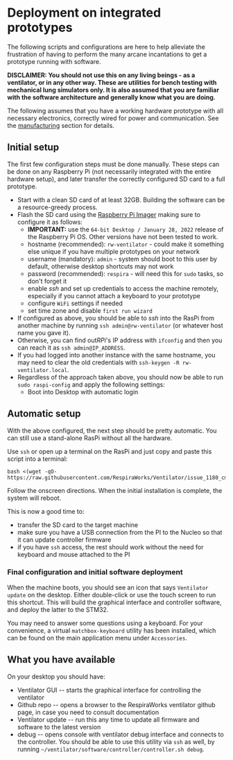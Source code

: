 # Deployment on integrated prototypes

The following scripts and configurations are here to help alleviate the frustration of having to perform the many arcane incantations to get a prototype running with software.

**DISCLAIMER: You should not use this on any living beings - as a ventilator, or in any other way. These are utilities for bench testing with mechanical lung simulators only. It is also assumed that you are familiar with the software architecture and generally know what you are doing.**

The following assumes that you have a working hardware prototype with all necessary electronics, correctly wired for power and communication. See the [manufacturing](../../../manufacturing) section for details.

## Initial setup

The first few configuration steps must be done manually. These steps can be done on any Raspberry Pi (not necessarily integrated with the entire hardware setup), and later transfer the correctly configured SD card to a full prototype.

* Start with a clean SD card of at least 32GB. Building the software can be a resource-greedy process.
* Flash the SD card using the [Raspberry Pi Imager](https://www.raspberrypi.com/software/) making sure to configure it as follows:
  * **IMPORTANT:** use the `64-bit Desktop / January 28, 2022` release of the Raspberry Pi OS. Other versions have not been tested to work.
  * hostname (recommended): `rw-ventilator` - could make it something else unique if you have multiple prototypes on your network
  * username (mandatory): `admin` - system should boot to this user by default, otherwise desktop shortcuts may not work
  * password (recommended): `respira` - will need this for `sudo` tasks, so don't forget it
  * enable *ssh* and set up credentials to access the machine remotely, especially if you cannot attach a keyboard to your prototype
  * configure `WiFi` settings if needed
  * set time zone and disable `first run wizard`
* If configured as above, you should be able to *ssh* into the RasPi from another machine by running `ssh admin@rw-ventilator` (or whatever host name you gave it).
* Otherwise, you can find out*RPi*'s IP address with `ifconfig` and then you can reach it as `ssh admin@IP_ADDRESS`.
* If you had logged into another instance with the same hostname, you may need to clear the old credentials with `ssh-keygen -R rw-ventilator.local`.
* Regardless of the approach taken above, you should now be able to run `sudo raspi-config` and apply the following settings:
  * Boot into Desktop with automatic login

## Automatic setup

With the above configured, the next step should be pretty automatic. You can still use a stand-alone RasPi without all the hardware.

Use `ssh` or open up a terminal on the RasPi and just copy and paste this script into a terminal:

<!-- \TODO: change command to point to master before merging!!! -->
```shell
bash <(wget -qO- https://raw.githubusercontent.com/RespiraWorks/Ventilator/issue_1180_cmake_build_on_rpi/software/utils/rpi_config/bootstrap.sh)
```

Follow the onscreen directions. When the initial installation is complete, the system will reboot.

This is now a good time to:
* transfer the SD card to the target machine
* make sure you have a USB connection from the PI to the Nucleo so that it can update controller firmware
* if you have `ssh` access, the rest should work without the need for keyboard and mouse attached to the PI

### Final configuration and initial software deployment

When the machine boots, you should see an icon that says `Ventilator update` on the desktop. Either double-click or use the touch screen to run this shortcut.
This will build the graphical interface and controller software, and deploy the latter to the STM32.

You may need to answer some questions using a keyboard. For your convenience, a virtual `matchbox-keyboard` utility has been installed, which can be found on the main application menu under `Accessories`.

## What you have available

On your desktop you should have:
* Ventilator GUI -- starts the graphical interface for controlling the ventilator
* Github repo -- opens a browser to the RespiraWorks ventilator github page, in case you need to consult documentation
* Ventilator update -- run this any time to update all firmware and software to the latest version
* debug -- opens console with ventilator debug interface and connects to the controller. You should be able to use this utility via `ssh` as well, by running `~/ventilator/software/controller/controller.sh debug`.
